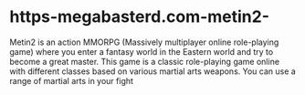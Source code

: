 # https-megabasterd.com-metin2-
Metin2 is an action MMORPG (Massively multiplayer online role-playing game) where you enter a fantasy world in the Eastern world and try to become a great master. This game is a classic role-playing game online with different classes based on various martial arts weapons. You can use a range of martial arts in your fight 
